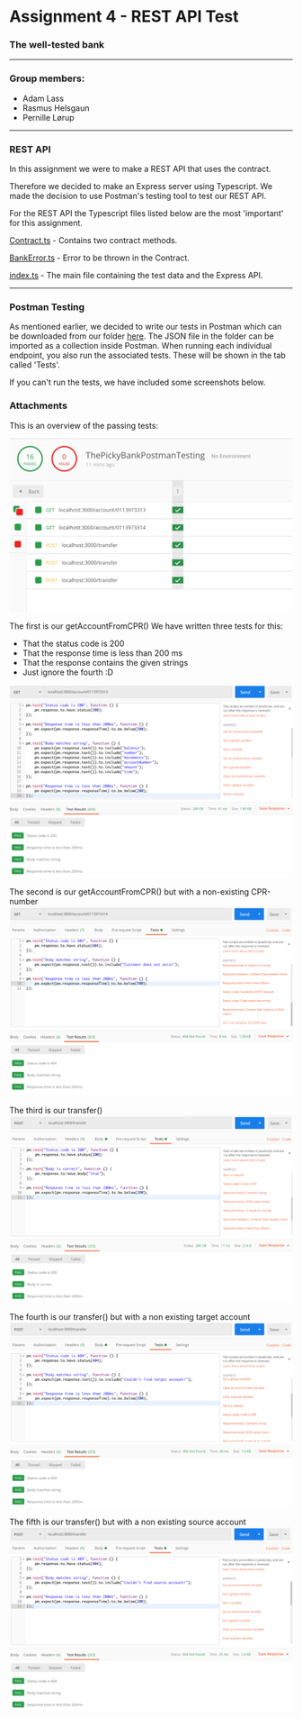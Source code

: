 
# Assignment 4 - REST API Test
### The well-tested bank
___

### Group members:

- Adam Lass
- Rasmus Helsgaun
- Pernille Lørup

____ 

### REST API 

In this assignment we were to make a REST API that uses the contract. 

Therefore we decided to make an Express server using Typescript. We made the decision to use Postman's testing tool to test our REST API. 

For the REST API the Typescript files listed below are the most 'important' for this assignment. 

[Contract.ts](implementations/Contract.ts) - Contains two contract methods.

[BankError.ts](error/BankError.ts) - Error to be thrown in the Contract.

[index.ts](index.ts) - The main file containing the test data and the Express API. 

____

### Postman Testing

As mentioned earlier, we decided to write our tests in Postman which can be downloaded from our folder [here](postmanTest). The JSON file in the folder can be imported as a collection inside Postman. When running each individual endpoint, you also run the associated tests. These will be shown in the tab called 'Tests'. 

If you can't run the tests, we have included some screenshots below.

### Attachments

This is an overview of the passing tests:

![BankingDBDiagram](postmanTest/testImages/testoverview.png)


The first is our getAccountFromCPR()
We have written three tests for this:

* That the status code is 200
* That the response time is less than 200 ms
* That the response contains the given strings
* Just ignore the fourth :D 

![BankingDBDiagram](postmanTest/testImages/test1.png)

The second is our getAccountFromCPR() but with a non-existing CPR-number
![BankingDBDiagram](postmanTest/testImages/test2.png)

The third is our transfer()
![BankingDBDiagram](postmanTest/testImages/test3.png)

The fourth is our transfer() but with a non existing target account
![BankingDBDiagram](postmanTest/testImages/test4.png)

The fifth is our transfer() but with a non existing source account
![BankingDBDiagram](postmanTest/testImages/test5.png)


